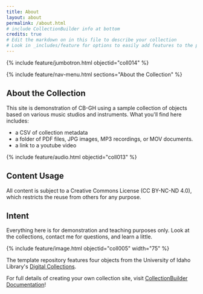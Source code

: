 ```yaml
---
title: About
layout: about
permalink: /about.html
# include CollectionBuilder info at bottom
credits: true
# Edit the markdown on in this file to describe your collection
# Look in _includes/feature for options to easily add features to the page
---
```


{% include feature/jumbotron.html objectid="coll014" %}

{% include feature/nav-menu.html sections="About the Collection" %}

## About the Collection

This site is demonstration of CB-GH using a sample collection of objects based on various music studios and instruments. What you'll find here includes: 

- a CSV of collection metadata
- a folder of PDF files, JPG images, MP3 recordings, or MOV documents.
- a link to a youtube video

{% include feature/audio.html objectid="coll013" %}

## Content Usage

All content is subject to a Creative Commons License (CC BY-NC-ND 4.0), which restricts the reuse from others for any purpose.

## Intent

Everything here is for demonstration and teaching purposes only. Look at the collections, contact me for questions, and learn a little.

{% include feature/image.html objectid="coll005" width="75" %}

The template repository features four objects from the University of Idaho Library's [Digital Collections](https://www.lib.uidaho.edu/digital). 

For full details of creating your own collection site, visit [CollectionBuilder Documentation](https://collectionbuilder.github.io/cb-docs/)!
